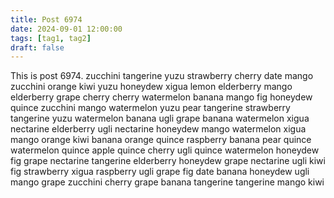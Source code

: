 ```yaml
---
title: Post 6974
date: 2024-09-01 12:00:00
tags: [tag1, tag2]
draft: false
---
```

This is post 6974.
zucchini
tangerine
yuzu
strawberry
cherry
date
mango
zucchini
orange
kiwi
yuzu
honeydew
xigua
lemon
elderberry
mango
elderberry
grape
cherry
cherry
watermelon
banana
mango
fig
honeydew
quince
zucchini
mango
watermelon
yuzu
pear
tangerine
strawberry
tangerine
yuzu
watermelon
banana
ugli
grape
banana
watermelon
xigua
nectarine
elderberry
ugli
nectarine
honeydew
mango
watermelon
xigua
mango
orange
kiwi
banana
orange
quince
raspberry
banana
pear
quince
watermelon
quince
apple
quince
cherry
ugli
quince
watermelon
honeydew
fig
grape
nectarine
tangerine
elderberry
honeydew
grape
nectarine
ugli
kiwi
fig
strawberry
xigua
raspberry
ugli
grape
fig
date
banana
honeydew
ugli
mango
grape
zucchini
cherry
grape
banana
tangerine
tangerine
mango
kiwi
